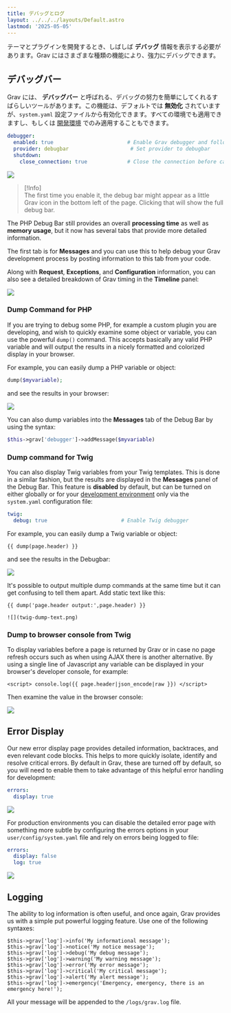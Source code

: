 ```yaml
---
title: デバッグとログ
layout: ../../../layouts/Default.astro
lastmod: '2025-05-05'
---
```

テーマとプラグインを開発するとき、しばしば **デバッグ** 情報を表示する必要があります。Grav にはさまざまな種類の機能により、強力にデバッグできます。

<h2 id="debug-bar">デバッグバー</h2>

Grav には、 **デバッグバー** と呼ばれる、デバッグの努力を簡単にしてくれるすばらしいツールがあります。この機能は、デフォルトでは **無効化** されていますが、`system.yaml` 設定ファイルから有効化できます。すべての環境でも適用できますし、もしくは [開発環境](../04.environment-config/) でのみ適用することもできます。

```yaml
debugger:
  enabled: true                        # Enable Grav debugger and following settings
  provider: debugbar                    # Set provider to debugbar
  shutdown:
    close_connection: true             # Close the connection before calling onShutdown(). false for debugging
```

![](config.png)

> [!Info]  
> The first time you enable it, the debug bar might appear as a little Grav icon in the bottom left of the page. Clicking that will show the full debug bar.

The PHP Debug Bar still provides an overall **processing time** as well as **memory usage**, but it now has several tabs that provide more detailed information.

The first tab is for **Messages** and you can use this to help debug your Grav development process by posting information to this tab from your code.

Along with **Request**, **Exceptions**, and **Configuration** information, you can also see a detailed breakdown of Grav timing in the **Timeline** panel:

![](timeline.png)

### Dump Command for PHP

If you are trying to debug some PHP, for example a custom plugin you are developing, and wish to quickly examine some object or variable, you can use the powerful `dump()` command.  This accepts basically any valid PHP variable and will output the results in a nicely formatted and colorized display in your browser.

For example, you can easily dump a PHP variable or object:

```php
dump($myvariable);
```

and see the results in your browser:

![](dump.png)

You can also dump variables into the **Messages** tab of the Debug Bar by using the syntax:

```php
$this->grav['debugger']->addMessage($myvariable)
```

### Dump command for Twig

You can also display Twig variables from your Twig templates.  This is done in a similar fashion, but the results are displayed in the **Messages** panel of the Debug Bar. This feature is **disabled** by default, but can be turned on either globally or for your [development environment](../environment-config) only via the `system.yaml` configuration file:

```yaml
twig:
  debug: true                        # Enable Twig debugger
```

For example, you can easily dump a Twig variable or object:

```twig
{{ dump(page.header) }}
```

and see the results in the Debugbar:

![](twig-dump.png)

It's possible to output multiple dump commands at the same time but it can get confusing to tell them apart. Add static text like this:

```twig
{{ dump('page.header output:',page.header) }}
```

```
![](twig-dump-text.png)
```

### Dump to browser console from Twig

To display variables before a page is returned by Grav or in case no page refresh occurs such as when using AJAX there is another alternative. By using a single line of Javascript any variable can be displayed in your browser's developer console, for example:

```twig
<script> console.log({{ page.header|json_encode|raw }}) </script>
```

Then examine the value in the browser console:

![](console-dump.png)

## Error Display

Our new error display page provides detailed information, backtraces, and even relevant code blocks.  This helps to more quickly isolate, identify and resolve critical errors. By default in Grav, these are turned off by default, so you will need to enable them to take advantage of this helpful error handling for development:

```yaml
errors:
  display: true
```

![](error.png)

For production environments you can disable the detailed error page with something more subtle by configuring the errors options in your `user/config/system.yaml` file and rely on errors being logged to file:

```yaml
errors:
  display: false
  log: true
```

![](error2.png)

## Logging

The ability to log information is often useful, and once again, Grav provides us with a simple put powerful logging feature.  Use one of the following syntaxes:

```twig
$this->grav['log']->info('My informational message');
$this->grav['log']->notice('My notice message');
$this->grav['log']->debug('My debug message');
$this->grav['log']->warning('My warning message');
$this->grav['log']->error('My error message');
$this->grav['log']->critical('My critical message');
$this->grav['log']->alert('My alert message');
$this->grav['log']->emergency('Emergency, emergency, there is an emergency here!');
```

All your message will be appended to the `/logs/grav.log` file.

